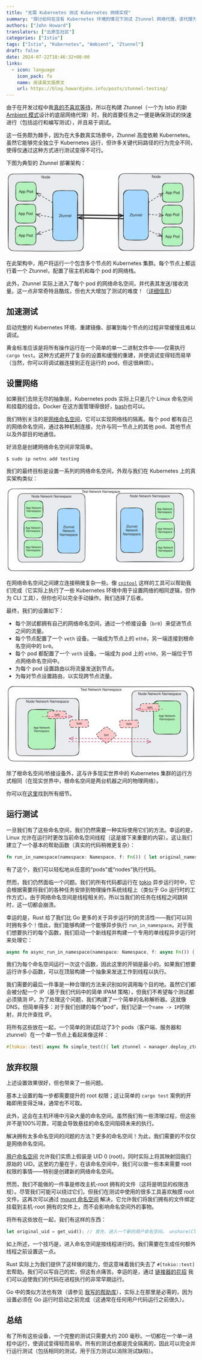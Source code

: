 ```yaml
---
title: "无需 Kubernetes 测试 Kubernetes 网络实现"
summary: "探讨如何在没有 Kubernetes 环境的情况下测试 Ztunnel 网络代理，该代理为 Istio 的新 Ambient 模式编写。"
authors: ["John Howard"]
translators: ["云原生社区"]
categories: ["Istio"]
tags: ["Istio", "Kubernetes", "Ambient", "Ztunnel"]
draft: false
date: 2024-07-22T18:46:32+08:00
links:
  - icon: language
    icon_pack: fa
    name: 阅读英文版原文
    url: https://blog.howardjohn.info/posts/ztunnel-testing/
---
```


由于在开发过程中我[真的不喜欢等待](https://blog.howardjohn.info/posts/ideal-ci/)，所以在构建 Ztunnel（一个为 Istio 的新[Ambient 模式](https://istio.io/latest/blog/2022/introducing-ambient-mesh/)设计的底层网络代理）时，我的首要任务之一便是确保测试的快速进行（包括运行和编写测试），并且易于调试。

这一任务颇为棘手，因为在大多数真实场景中，Ztunnel 高度依赖 Kubernetes。虽然它能够完全独立于 Kubernetes 运行，但许多关键代码路径的行为完全不同，使得仅通过这种方式进行测试变得不可行。

下图为典型的 Ztunnel 部署架构：

![Ztunnel 架构概览](ztunnel-architecture.svg)

在此架构中，用户将运行一个包含多个节点的 Kubernetes 集群。每个节点上都运行着一个 Ztunnel，配置了宿主机和每个 pod 的网络栈。

此外，Ztunnel 实际上进入了每个 pod 的网络命名空间，并代表其发送/接收流量。这一点非常奇特且酷炫，但也大大增加了测试的难度！（[详细信息](https://www.youtube.com/watch?v=cuMeEhpyH5s)）

## 加速测试

启动完整的 Kubernetes 环境、重建镜像、部署到每个节点的过程非常缓慢且难以调试。

黄金标准应该是将所有操作运行在一个简单的单一二进制文件中——仅需执行 `cargo test`。这种方式避开了复杂的设置和缓慢的重建，并使调试变得轻而易举（当然，你可以将调试器连接到正在运行的 pod，但这很麻烦）。

## 设置网络

如果我们去除无尽的抽象层，Kubernetes pods 实际上只是几个 Linux 命名空间和挂载的组合。Docker 在这方面管理得很好，[bash](https://github.com/p8952/bocker)也可以。

我们特别关注的是[网络命名空间](https://man7.org/linux/man-pages/man7/network_namespaces.7.html)，它可以实现网络栈的隔离。每个 pod 都有自己的网络命名空间，通过各种机制连接，允许与同一节点上的其他 pod、其他节点以及外部目的地通信。

好消息是创建网络命名空间非常简单。

```shell
$ sudo ip netns add testing
```

我们的最终目标是设置一系列的网络命名空间，外观与我们在 Kubernetes 上的真实架构类似：

![所需的网络命名空间设置](ztunnel-network-namespaces.svg)

在网络命名空间之间建立连接稍微复杂一些。像 [`cnitool`](https://www.cni.dev/docs/cnitool/) 这样的工具可以帮助我们完成（它实际上执行了一些 Kubernetes 环境中用于设置网络的相同逻辑，但作为 CLI 工具），但你也可以完全手动操作。我们选择了后者。

最终，我们的设置如下：

- 每个测试都拥有自己的网络命名空间，通过一个桥接设备（`br0`）来促进节点之间的流量。
- 每个节点配置了一个 `veth` 设备。一端成为节点上的 `eth0`，另一端连接到根命名空间中的 `br0`。
- 每个 pod 都配置了一个 `veth` 设备。一端成为 pod 上的 `eth0`，另一端位于节点网络命名空间中。
- 为每个 pod 设置路由以将流量发送到节点。
- 为每对节点设置路由，以实现跨节点流量。

![所需的网络连接设置](ztunnel-network-devices.svg)

除了根命名空间/桥接设备外，这与许多现实世界中的 Kubernetes 集群的运行方式相同（在现实世界中，根命名空间是两台机器之间的物理网络）。

你可以在[这里](https://github.com/istio/ztunnel/blob/34fce85a6a2b2a85eb170a04096731e2ea4e0e9f/src/test_helpers/netns.rs#L194)找到所有细节。

## 运行测试

一旦我们有了这些命名空间，我们仍然需要一种实际使用它们的方法。幸运的是，Linux 允许在运行时更改当前命名空间线程（这是接下来重要的内容）。这让我们建立了一个基本的帮助函数（真实的代码稍微更复杂）：

```rust
fn run_in_namespace(namespace: Namespace, f: Fn()) { let original_namespace = get_current_namespace(); namespace.enter(); f(); original_namespace.enter(); }
```

有了这个，我们可以轻松地从任意的“pods”或“nodes”执行代码。

然而，我们仍然面临一个问题。我们的所有代码都运行在 [tokio](https://tokio.rs/) 异步运行时中，它会根据需要将我们的各种任务安排到物理操作系统线程上（类似于 Go 运行时的工作方式）。由于网络命名空间是线程相关的，所以当我们的任务在线程之间跳转时，这一切都会崩溃。

幸运的是，Rust 给了我们比 Go 更多的关于异步运行时的灵活性——我们可以同时拥有多个！借此，我们能够构建一个能够异步执行 `run_in_namespace`。对于我们想要执行的每个函数，我们启动一个新线程并构建一个专用的单线程异步运行时来处理它：

```rust
async fn async_run_in_namespace(namespace: Namespace, f: async Fn()) { thread::spawn(move || { run_in_namespace(namespace, || { let rt = tokio::runtime::Builder::new_current_thread().enable_all().build(); rt.block_on(f()) }) }); }
```

我们为每个命名空间运行一次这个函数，因此这里的开销是最小的。如果我们想要运行许多小函数，可以在顶层构建一个抽象来发送工作到线程以执行。

我们需要的最后一件事是一种合理的方法来识别如何调用每个目的地。虽然它们都会被分配一个 IP（基于我们代码中的简单 IPAM 策略），但我们不希望每个测试都必须猜测 IP。为了处理这个问题，我们构建了一个简单的名称解析器。这就像 DNS，但简单得多：对于我们创建的每个“pod”，我们记录一个`name -> IP`的映射，并允许查找 IP。

将所有这些放在一起，一个简单的测试启动了3个 pods（客户端、服务器和 ztunnel）在一个单一节点上看起来像这样：

```rust
#[tokio::test] async fn simple_test(){ let ztunnel = manager.deploy_ztunnel(DEFAULT_NODE).await?; let server = manager .workload_builder("server", DEFAULT_NODE) .register() .await?; run_tcp_server(server)?; let client = manager .workload_builder("client", DEFAULT_NODE) .register() .await?; run_tcp_client(client, manager.resolve("server"))?; // ... some assertions here }
```

## 放弃权限

上述设置效果很好，但也带来了一些问题。

基本上设置的每一步都需要提升的 root 权限；这让简单的 `cargo test` 案例的开箱即用变得乏味，通常也不可取。

此外，这会在主机环境中污染大量的命名空间。虽然我们有一些清理过程，但这些并不是100%可靠，可能会导致悬挂的命名空间阻碍未来的执行。

解决拥有太多命名空间的问题的方法？更多的命名空间！为此，我们需要的不仅仅是网络命名空间。

[用户命名空间](https://man7.org/linux/man-pages/man7/user_namespaces.7.html) 允许我们实质上假装是 UID 0 (root)，同时实际上将其映射回我们原始的 UID。这里的力量在于，在该命名空间中，我们可以做一些本来需要 root 权限的事情——特别是创建新的网络命名空间。

然而，我们不能做的一件事是修改主机-root 拥有的文件（这将是明显的权限违规）。尽管我们可能可以绕过它们，但我们在测试中使用的很多工具喜欢触摸 root 文件。这再次可以通过 [mount 命名空间](https://man7.org/linux/man-pages/man7/mount_namespaces.7.html) 解决，它允许我们将我们拥有的文件绑定挂载到主机-root 拥有的文件上，而不会影响命名空间外的事物。

将所有这些放在一起，我们有这样的东西：

```rust
let original_uid = get_uid(); // 首先，进入一个新的用户命名空间。 unshare(CloneFlags::CLONE_NEWUSER).unwrap(); // 将用户命名空间中的 root 映射到我们原始的 UID File::create("/proc/self/uid_map").write(format!("0 {original_uid} 1")); // 设置一个新的网络命名空间 unshare(CloneFlags::CLONE_NEWNET).unwrap(); // 设置一个新的挂载命名空间 unshare(CloneFlags::CLONE_NEWNS).unwrap(); // 将一个文件夹在我们的每个测试目录中挂载到 /var/run/netns mount(tmp_dir.join("netns"), "/var/run/netns", MS_BIND); // 一个方便手动调试的好帮手信息，如果需要的话。 let pid = get_pid(); eprintln!("Starting test in {tmp_dir}. Debug with `sudo nsenter --mount --net -t {pid}`");
```

如上所述，一个技巧是，进入命名空间是按线程进行的。我们需要在生成任何额外线程之前设置这一点。

Rust 实际上为我们提供了这样做的能力，但这意味着我们失去了 `#[tokio::test]` 宏帮助。我们可以写自己的宏，但这有点痛苦。幸运的是，通过 [链接器的花招](https://crates.io/crates/ctor) 我们可以迫使我们的代码在进程执行的非常早期运行。

Go 中的类似方法也有效（请参见 [我写的帮助库](https://github.com/howardjohn/unshare-go)），实际上在那里是必需的，因为设置必须在 Go 运行时启动之前完成（这通常在任何用户代码运行之前很久）。

## 总结

有了所有这些设备，一个完整的测试只需要大约 200 毫秒。一切都在一个单一进程中运行，使调试变得轻而易举。所有的测试也都是完全隔离的，因此可以完全并行运行测试（包括相同的测试，用于压力测试以消除测试缺陷）。
